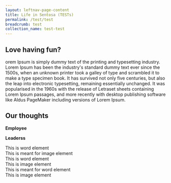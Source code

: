 ```yaml
---
layout: leftnav-page-content
title: Life in Sentosa (TESTs)
permalink: /test/test
breadcrumb: test
collection_name: test-test
---
```

## Love having fun?
orem Ipsum is simply dummy text of the printing and typesetting industry. Lorem Ipsum has been the industry's standard dummy text ever since the 1500s, when an unknown printer took a galley of type and scrambled it to make a type specimen book. It has survived not only five centuries, but also the leap into electronic typesetting, remaining essentially unchanged. It was popularised in the 1960s with the release of Letraset sheets containing Lorem Ipsum passages, and more recently with desktop publishing software like Aldus PageMaker including versions of Lorem Ipsum.

## Our thoughts
**Employee**


**Leaderss**

<section class="contain">
  <div class="one">
    This is word element
  </div>
  <div class="two">
    This is meant for image element
  </div>
  <div class="one">
    This is word element
  </div>
</section>

<section class="contain">
  <div class="two">
    This is image element
  </div>
  <div class="one">
    This is meant for word element
  </div>
  <div class="two">
    This is image element
  </div>
</section>

